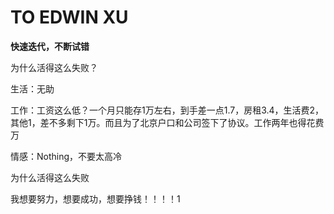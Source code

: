 # TO EDWIN XU

**快速迭代，不断试错**



为什么活得这么失败？

生活：无助

工作：工资这么低？一个月只能存1万左右，到手差一点1.7，房租3.4，生活费2，其他1，差不多剩下1万。而且为了北京户口和公司签下了协议。工作两年也得花费万

情感：Nothing，不要太高冷



为什么活得这么失败

我想要努力，想要成功，想要挣钱！！！！1

